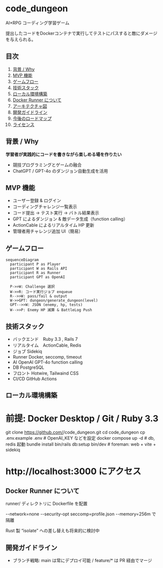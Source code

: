 # code_dungeon
AI×RPG コーディング学習ゲーム

提出したコードをDockerコンテナで実行してテストにパスすると敵にダメージを与えられる。

## 目次
1. [背景 / Why](#背景--why)
2. [MVP 機能](#mvp-機能)
3. [ゲームフロー](#ゲームフロー)
4. [技術スタック](#技術スタック)
5. [ローカル環境構築](#ローカル環境構築)
6. [Docker Runner について](#docker-runner-について)
7. [アーキテクチャ図](#アーキテクチャ図)
8. [開発ガイドライン](#開発ガイドライン)
9. [今後のロードマップ](#今後のロードマップ)
10. [ライセンス](#ライセンス)

## 背景 / Why
**学習者が実践的にコードを書きながら楽しめる場を作りたい**  
- 競技プログラミングとゲームの融合  
- ChatGPT / GPT-4o のダンジョン自動生成を活用  

## MVP 機能
- ユーザー登録 & ログイン
- コーディングチャレンジ一覧表示
- コード提出 → テスト実行 → バトル結果表示
- GPT によるダンジョン & 敵データ生成（function calling）
- ActionCable によるリアルタイム HP 更新
- 管理者用チャレンジ追加 UI（簡易）

## ゲームフロー
```mermaid
sequenceDiagram
  participant P as Player
  participant W as Rails API
  participant R as Runner
  participant GPT as OpenAI

  P->>W: Challenge 選択
  W->>R: コード実行ジョブ enqueue
  R-->>W: pass/fail & output
  W->>GPT: dungeon/generate_dungeon(level)
  GPT-->>W: JSON (enemy, hp, tests)
  W-->>P: Enemy HP 減算 & BattleLog Push
```

## 技術スタック
- バックエンド　Ruby 3.3 , Rails 7
- リアルタイム　ActionCable, Redis
- ジョブ       Sidekiq
- Runner       Docker, seccomp, timeout
- AI           OpenAI GPT-4o function calling
- DB           PostgreSQL
- フロント      Hotwire, Tailwaind CSS
- CI/CD        GitHub Actions

## ローカル環境構築

# 前提: Docker Desktop / Git / Ruby 3.3
git clone https://github.com/<your-id>/code_dungeon.git
cd code_dungeon
cp .env.example .env        # OpenAI_KEY などを設定
docker compose up -d        # db, redis 起動
bundle install
bin/rails db:setup
bin/dev                     # foreman: web + vite + sidekiq
# http://localhost:3000 にアクセス

## Docker Runner について
runner/ ディレクトリに Dockerfile を配置

--network=none --security-opt seccomp=profile.json --memory=256m で隔離

Rust 製 “isolate” への差し替えも将来的に検討中

## 開発ガイドライン
- ブランチ戦略: main は常にデプロイ可能 / feature/* は PR 経由でマージ
